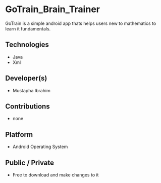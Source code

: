 # GoTrain_Brain_Trainer

GoTrain is a simple android app thats helps users new to mathematics to learn it fundamentals. 

## Technologies 
- Java
- Xml

## Developer(s)
- Mustapha Ibrahim

## Contributions 
- none

## Platform
- Android Operating System 

## Public / Private
- Free to download and make changes to it

